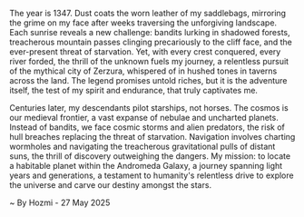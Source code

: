 
The year is 1347.  Dust coats the worn leather of my saddlebags, mirroring the grime on my face after weeks traversing the unforgiving landscape.  Each sunrise reveals a new challenge: bandits lurking in shadowed forests, treacherous mountain passes clinging precariously to the cliff face, and the ever-present threat of starvation.  Yet, with every crest conquered, every river forded, the thrill of the unknown fuels my journey, a relentless pursuit of the mythical city of Zerzura, whispered of in hushed tones in taverns across the land.  The legend promises untold riches, but it is the adventure itself, the test of my spirit and endurance, that truly captivates me.


Centuries later, my descendants pilot starships, not horses.  The cosmos is our medieval frontier, a vast expanse of nebulae and uncharted planets.  Instead of bandits, we face cosmic storms and alien predators, the risk of hull breaches replacing the threat of starvation. Navigation involves charting wormholes and navigating the treacherous gravitational pulls of distant suns, the thrill of discovery outweighing the dangers.  My mission: to locate a habitable planet within the Andromeda Galaxy, a journey spanning light years and generations, a testament to humanity's relentless drive to explore the universe and carve our destiny amongst the stars.

~ By Hozmi - 27 May 2025
